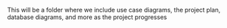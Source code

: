 This will be a folder where we include use case diagrams, the project plan, database diagrams, and more as the project progresses
